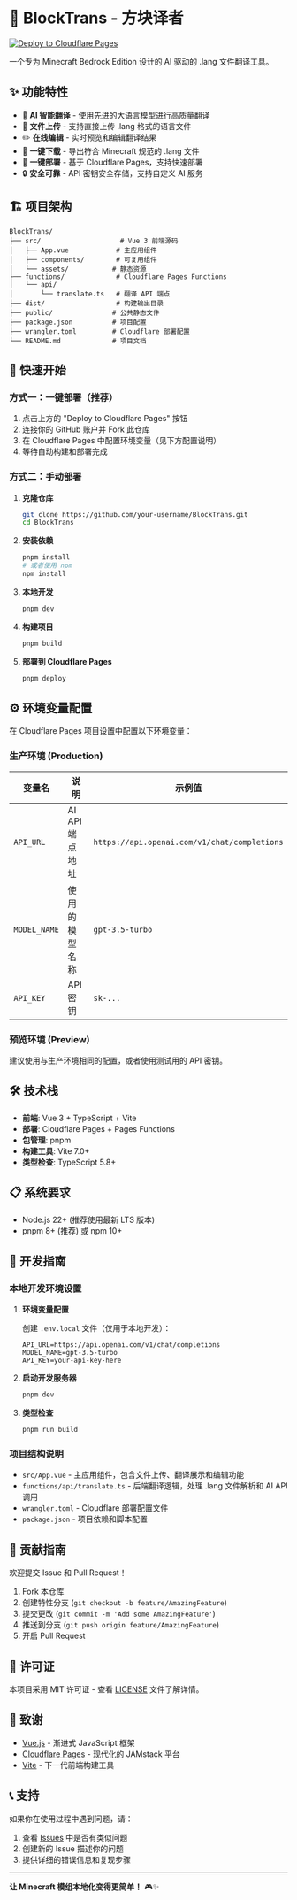 # 🧱 BlockTrans - 方块译者

[![Deploy to Cloudflare Pages](https://deploy.workers.cloudflare.com/button)](https://deploy.workers.cloudflare.com/?url=https://github.com/your-username/BlockTrans)

一个专为 Minecraft Bedrock Edition 设计的 AI 驱动的 .lang 文件翻译工具。

## ✨ 功能特性

- 🤖 **AI 智能翻译** - 使用先进的大语言模型进行高质量翻译
- 📁 **文件上传** - 支持直接上传 .lang 格式的语言文件
- ✏️ **在线编辑** - 实时预览和编辑翻译结果
- 💾 **一键下载** - 导出符合 Minecraft 规范的 .lang 文件
- 🚀 **一键部署** - 基于 Cloudflare Pages，支持快速部署
- 🔒 **安全可靠** - API 密钥安全存储，支持自定义 AI 服务

## 🏗️ 项目架构

```
BlockTrans/
├── src/                    # Vue 3 前端源码
│   ├── App.vue            # 主应用组件
│   ├── components/        # 可复用组件
│   └── assets/           # 静态资源
├── functions/             # Cloudflare Pages Functions
│   └── api/
│       └── translate.ts   # 翻译 API 端点
├── dist/                  # 构建输出目录
├── public/               # 公共静态文件
├── package.json          # 项目配置
├── wrangler.toml         # Cloudflare 部署配置
└── README.md             # 项目文档
```

## 🚀 快速开始

### 方式一：一键部署（推荐）

1. 点击上方的 "Deploy to Cloudflare Pages" 按钮
2. 连接你的 GitHub 账户并 Fork 此仓库
3. 在 Cloudflare Pages 中配置环境变量（见下方配置说明）
4. 等待自动构建和部署完成

### 方式二：手动部署

1. **克隆仓库**
   ```bash
   git clone https://github.com/your-username/BlockTrans.git
   cd BlockTrans
   ```

2. **安装依赖**
   ```bash
   pnpm install
   # 或者使用 npm
   npm install
   ```

3. **本地开发**
   ```bash
   pnpm dev
   ```

4. **构建项目**
   ```bash
   pnpm build
   ```

5. **部署到 Cloudflare Pages**
   ```bash
   pnpm deploy
   ```

## ⚙️ 环境变量配置

在 Cloudflare Pages 项目设置中配置以下环境变量：

### 生产环境 (Production)

| 变量名 | 说明 | 示例值 |
|--------|------|--------|
| `API_URL` | AI API 端点地址 | `https://api.openai.com/v1/chat/completions` |
| `MODEL_NAME` | 使用的模型名称 | `gpt-3.5-turbo` |
| `API_KEY` | API 密钥 | `sk-...` |

### 预览环境 (Preview)

建议使用与生产环境相同的配置，或者使用测试用的 API 密钥。

## 🛠️ 技术栈

- **前端**: Vue 3 + TypeScript + Vite
- **部署**: Cloudflare Pages + Pages Functions
- **包管理**: pnpm
- **构建工具**: Vite 7.0+
- **类型检查**: TypeScript 5.8+

## 📋 系统要求

- Node.js 22+ (推荐使用最新 LTS 版本)
- pnpm 8+ (推荐) 或 npm 10+

## 🔧 开发指南

### 本地开发环境设置

1. **环境变量配置**

   创建 `.env.local` 文件（仅用于本地开发）：
   ```env
   API_URL=https://api.openai.com/v1/chat/completions
   MODEL_NAME=gpt-3.5-turbo
   API_KEY=your-api-key-here
   ```

2. **启动开发服务器**
   ```bash
   pnpm dev
   ```

3. **类型检查**
   ```bash
   pnpm run build
   ```

### 项目结构说明

- `src/App.vue` - 主应用组件，包含文件上传、翻译展示和编辑功能
- `functions/api/translate.ts` - 后端翻译逻辑，处理 .lang 文件解析和 AI API 调用
- `wrangler.toml` - Cloudflare 部署配置文件
- `package.json` - 项目依赖和脚本配置

## 🤝 贡献指南

欢迎提交 Issue 和 Pull Request！

1. Fork 本仓库
2. 创建特性分支 (`git checkout -b feature/AmazingFeature`)
3. 提交更改 (`git commit -m 'Add some AmazingFeature'`)
4. 推送到分支 (`git push origin feature/AmazingFeature`)
5. 开启 Pull Request

## 📄 许可证

本项目采用 MIT 许可证 - 查看 [LICENSE](LICENSE) 文件了解详情。

## 🙏 致谢

- [Vue.js](https://vuejs.org/) - 渐进式 JavaScript 框架
- [Cloudflare Pages](https://pages.cloudflare.com/) - 现代化的 JAMstack 平台
- [Vite](https://vitejs.dev/) - 下一代前端构建工具

## 📞 支持

如果你在使用过程中遇到问题，请：

1. 查看 [Issues](https://github.com/your-username/BlockTrans/issues) 中是否有类似问题
2. 创建新的 Issue 描述你的问题
3. 提供详细的错误信息和复现步骤

---

**让 Minecraft 模组本地化变得更简单！** 🎮✨
